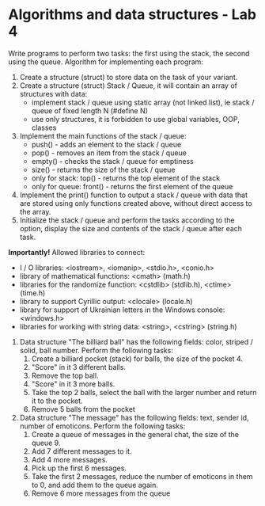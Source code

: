 # Algorithms and data structures - Lab 4

Write programs to perform two tasks: the first using the stack, the second using the queue.
Algorithm for implementing each program:
1. Create a structure (struct) to store data on the task of your variant.
2. Create a structure (struct) Stack / Queue, it will contain an array of structures with data:
    - implement stack / queue using static array (not linked list), ie stack / queue of fixed length N (#define N)
    - use only structures, it is forbidden to use global variables, OOP, classes
3. Implement the main functions of the stack / queue:
    - push() - adds an element to the stack / queue
    - pop() - removes an item from the stack / queue
    - empty() - checks the stack / queue for emptiness
    - size() - returns the size of the stack / queue
    - only for stack: top() - returns the top element of the stack
    - only for queue: front() - returns the first element of the queue
4. Implement the print() function to output a stack / queue with data that are stored using only functions created above, without direct access to the array.
5. Initialize the stack / queue and perform the tasks according to the option, display the size and contents of the stack / queue after each task.

<b>Importantly!</b> Allowed libraries to connect:
- I / O libraries: \<iostream>, \<iomanip>, <stdio.h>, <conio.h>
- library of mathematical functions: \<cmath> (math.h)
- libraries for the randomize function: \<cstdlib> (stdlib.h), \<ctime> (time.h)
- library to support Cyrillic output: \<clocale> (locale.h)
- library for support of Ukrainian letters in the Windows console: <windows.h>
- libraries for working with string data: \<string>, \<cstring> (string.h)

1. Data structure "The billiard ball" has the following fields: color, striped / solid, ball number. Perform the following tasks:
    1) Create a billiard pocket (stack) for balls, the size of the pocket 4.
    2) "Score" in it 3 different balls.
    3) Remove the top ball.
    4) "Score" in it 3 more balls.
    5) Take the top 2 balls, select the ball with the larger number and return it to the pocket.
    6) Remove 5 balls from the pocket
2. Data structure "The message" has the following fields: text, sender id, number of emoticons. Perform the following tasks:
    1) Create a queue of messages in the general chat, the size of the queue 9.
    2) Add 7 different messages to it.
    3) Add 4 more messages.
    4) Pick up the first 6 messages.
    5) Take the first 2 messages, reduce the number of emoticons in them to 0, and add them to the queue again.
    6) Remove 6 more messages from the queue
